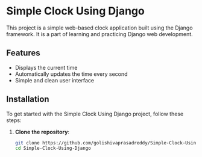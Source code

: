 # Simple Clock Using Django

This project is a simple web-based clock application built using the Django framework. It is a part of learning and practicing Django web development.

## Features

- Displays the current time
- Automatically updates the time every second
- Simple and clean user interface

## Installation

To get started with the Simple Clock Using Django project, follow these steps:

1. **Clone the repository**:
   ```bash
   git clone https://github.com/golishivaprasadreddy/Simple-Clock-Using-Django.git
   cd Simple-Clock-Using-Django